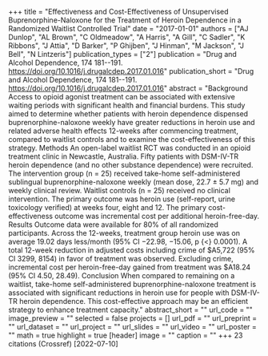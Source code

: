 +++
title = "Effectiveness and Cost-Effectiveness of Unsupervised Buprenorphine-Naloxone for the Treatment of Heroin Dependence in a Randomized Waitlist Controlled Trial"
date = "2017-01-01"
authors = ["AJ Dunlop", "AL Brown", "C Oldmeadow", "A Harris", "A Gill", "C Sadler", "K Ribbons", "J Attia", "D Barker", "P Ghijben", "J Hinman", "M Jackson", "J Bell", "N Lintzeris"]
publication_types = ["2"]
publication = "Drug and Alcohol Dependence, 174 181--191. https://doi.org/10.1016/j.drugalcdep.2017.01.016"
publication_short = "Drug and Alcohol Dependence, 174 181--191. https://doi.org/10.1016/j.drugalcdep.2017.01.016"
abstract = "Background Access to opioid agonist treatment can be associated with extensive waiting periods with significant health and financial burdens. This study aimed to determine whether patients with heroin dependence dispensed buprenorphine-naloxone weekly have greater reductions in heroin use and related adverse health effects 12-weeks after commencing treatment, compared to waitlist controls and to examine the cost-effectiveness of this strategy. Methods An open-label waitlist RCT was conducted in an opioid treatment clinic in Newcastle, Australia. Fifty patients with DSM-IV-TR heroin dependence (and no other substance dependence) were recruited. The intervention group (n = 25) received take-home self-administered sublingual buprenorphine-naloxone weekly (mean dose, 22.7 ± 5.7 mg) and weekly clinical review. Waitlist controls (n = 25) received no clinical intervention. The primary outcome was heroin use (self-report, urine toxicology verified) at weeks four, eight and 12. The primary cost-effectiveness outcome was incremental cost per additional heroin-free-day. Results Outcome data were available for 80% of all randomized participants. Across the 12-weeks, treatment group heroin use was on average 19.02 days less/month (95% CI −22.98, −15.06, p {$<$} 0.0001). A total 12-week reduction in adjusted costs including crime of $A5,722 (95% CI 3299, 8154) in favor of treatment was observed. Excluding crime, incremental cost per heroin-free-day gained from treatment was $A18.24 (95% CI 4.50, 28.49). Conclusion When compared to remaining on a waitlist, take-home self-administered buprenorphine-naloxone treatment is associated with significant reductions in heroin use for people with DSM-IV-TR heroin dependence. This cost-effective approach may be an efficient strategy to enhance treatment capacity."
abstract_short = ""
url_code = ""
image_preview = ""
selected = false
projects = []
url_pdf = ""
url_preprint = ""
url_dataset = ""
url_project = ""
url_slides = ""
url_video = ""
url_poster = ""
math = true
highlight = true
[header]
image = ""
caption = ""
+++
23 citations (Crossref) [2022-07-10]
